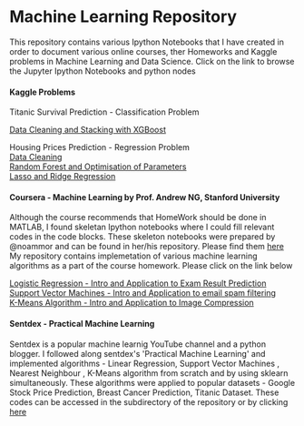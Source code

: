Machine Learning Repository
========================

This repository contains various Ipython Notebooks that I have created in order to document various online courses, ther Homeworks and Kaggle problems in Machine Learning and Data Science. Click on the link to browse the Jupyter Ipython Notebooks and python nodes

#### Kaggle Problems

Titanic Survival Prediction - Classification Problem

<a href="http://nbviewer.jupyter.org/github/sakshamjindal07/MachineLearning/blob/master/Kaggle/Titanic/Stacking%20With%20XGBOOST%20on%20Titanic%20Data.ipynb"> Data Cleaning and Stacking with XGBoost</a><br/>

Housing Prices Prediction - Regression Problem <br />
<a href="http://nbviewer.jupyter.org/github/sakshamjindal07/MachineLearning/blob/master/Kaggle/Housing%20Prices%20Prediction/Data%20Cleaning_and_Dimensionality%20Reduction.ipynb"> Data Cleaning </a><br/>
<a href="http://nbviewer.jupyter.org/github/sakshamjindal07/MachineLearning/blob/master/Kaggle/Housing%20Prices%20Prediction/Data%20Cleaning_and_Dimensionality%20Reduction.ipynb"> Random Forest and Optimisation of Parameters </a><br/>
<a href="http://nbviewer.jupyter.org/github/sakshamjindal07/MachineLearning/blob/master/Kaggle/Housing%20Prices%20Prediction/Data%20Cleaning_and_Dimensionality%20Reduction.ipynb"> Lasso and Ridge Regression </a><br/>


#### Coursera - Machine Learning by Prof. Andrew NG, Stanford University

Although the course recommends that HomeWork should be done in MATLAB, I found skeletan Ipython notebooks where I could fill relevant codes in the code blocks. These skeleton notebooks were prepared by @noammor and can be found in her/his repository. Please find them <a href="https://github.com/noammor/coursera-machinelearning-python"> here </a><br/> My repository contains implemetation of various machine learning algorithms as a part of the course homework. Please click on the link below

<a href="http://nbviewer.jupyter.org/github/sakshamjindal07/MachineLearning/blob/master/Coursera-ML-AndrewNG-iPythonNotebooks/ex2/ml-ex2.ipynb"> Logistic Regression - Intro and Application to Exam Result Prediction</a><br/>
<a href="http://nbviewer.jupyter.org/github/sakshamjindal07/MachineLearning/blob/master/Coursera-ML-AndrewNG-iPythonNotebooks/ex6/ml-ex6.ipynb"> Support Vector Machines - Intro and Application to email spam filtering </a><br/>
<a href="http://nbviewer.jupyter.org/github/sakshamjindal07/MachineLearning/blob/master/Coursera-ML-AndrewNG-iPythonNotebooks/ex7/ml-ex7-kmeans.ipynb"> K-Means Algorithm  - Intro and Application to Image Compression </a><br/>



#### Sentdex - Practical Machine Learning

Sentdex is a popular machine learnig YouTube channel and a python blogger. I followed along sentdex's 'Practical Machine Learning' and implemented algorithms - Linear Regression, Support Vector Machines , Nearest Neighbour , K-Means algorithm from scratch and by using sklearn simultaneously. These algorithms were applied to popular datasets - Google Stock Price Prediction, Breast Cancer Prediction, Titanic Dataset. These codes can be accessed in the subdirectory of the repository or by clicking <a href="https://github.com/sakshamjindal07/MachineLearning/tree/master/practicalML"> here </a><br/> 

 







 
 
